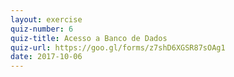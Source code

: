 ```yaml
---
layout: exercise
quiz-number: 6
quiz-title: Acesso a Banco de Dados
quiz-url: https://goo.gl/forms/z7shD6XGSR87sOAg1
date: 2017-10-06
---
```

